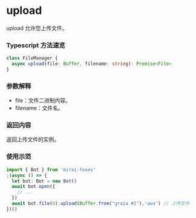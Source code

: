 # upload

upload 允许您上传文件。

### Typescript 方法速览

```typescript
class FileManager {
  async upload(file: Buffer, filename: string): Promise<File>
}
```
### 参数解释

- file：文件二进制内容。
- filename：文件名。

### 返回内容

返回上传文件的实例。

### 使用示范

```typescript
import { Bot } from 'mirai-foxes'
;(async () => {
  let bot: Bot = new Bot()
  await bot.open({
    // ...
  })
  await bot.file(0).upload(Buffer.from("graia #1"),'awa') // 上传文件
})()
```
